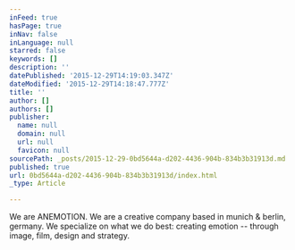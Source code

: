 ```yaml
---
inFeed: true
hasPage: true
inNav: false
inLanguage: null
starred: false
keywords: []
description: ''
datePublished: '2015-12-29T14:19:03.347Z'
dateModified: '2015-12-29T14:18:47.777Z'
title: ''
author: []
authors: []
publisher:
  name: null
  domain: null
  url: null
  favicon: null
sourcePath: _posts/2015-12-29-0bd5644a-d202-4436-904b-834b3b31913d.md
published: true
url: 0bd5644a-d202-4436-904b-834b3b31913d/index.html
_type: Article

---
```

We are ANEMOTION. We are a creative company based in munich & berlin, germany. We specialize on what we do best: creating emotion -- through image, film, design and strategy.